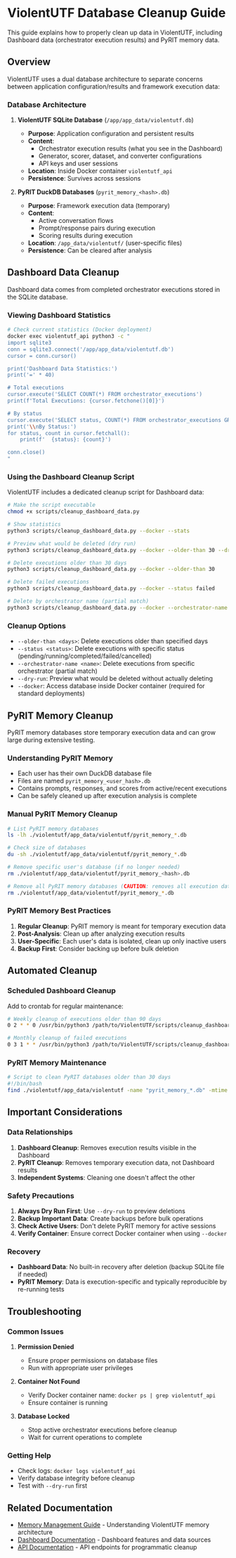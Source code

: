 # ViolentUTF Database Cleanup Guide

This guide explains how to properly clean up data in ViolentUTF, including Dashboard data (orchestrator execution results) and PyRIT memory data.

## Overview

ViolentUTF uses a dual database architecture to separate concerns between application configuration/results and framework execution data:

### Database Architecture

1. **ViolentUTF SQLite Database** (`/app/app_data/violentutf.db`)
   - **Purpose**: Application configuration and persistent results
   - **Content**: 
     - Orchestrator execution results (what you see in the Dashboard)
     - Generator, scorer, dataset, and converter configurations
     - API keys and user sessions
   - **Location**: Inside Docker container `violentutf_api`
   - **Persistence**: Survives across sessions

2. **PyRIT DuckDB Databases** (`pyrit_memory_<hash>.db`)
   - **Purpose**: Framework execution data (temporary)
   - **Content**:
     - Active conversation flows
     - Prompt/response pairs during execution
     - Scoring results during execution
   - **Location**: `/app_data/violentutf/` (user-specific files)
   - **Persistence**: Can be cleared after analysis

## Dashboard Data Cleanup

Dashboard data comes from completed orchestrator executions stored in the SQLite database.

### Viewing Dashboard Statistics

```bash
# Check current statistics (Docker deployment)
docker exec violentutf_api python3 -c "
import sqlite3
conn = sqlite3.connect('/app/app_data/violentutf.db')
cursor = conn.cursor()

print('Dashboard Data Statistics:')
print('=' * 40)

# Total executions
cursor.execute('SELECT COUNT(*) FROM orchestrator_executions')
print(f'Total Executions: {cursor.fetchone()[0]}')

# By status
cursor.execute('SELECT status, COUNT(*) FROM orchestrator_executions GROUP BY status')
print('\\nBy Status:')
for status, count in cursor.fetchall():
    print(f'  {status}: {count}')

conn.close()
"
```

### Using the Dashboard Cleanup Script

ViolentUTF includes a dedicated cleanup script for Dashboard data:

```bash
# Make the script executable
chmod +x scripts/cleanup_dashboard_data.py

# Show statistics
python3 scripts/cleanup_dashboard_data.py --docker --stats

# Preview what would be deleted (dry run)
python3 scripts/cleanup_dashboard_data.py --docker --older-than 30 --dry-run

# Delete executions older than 30 days
python3 scripts/cleanup_dashboard_data.py --docker --older-than 30

# Delete failed executions
python3 scripts/cleanup_dashboard_data.py --docker --status failed

# Delete by orchestrator name (partial match)
python3 scripts/cleanup_dashboard_data.py --docker --orchestrator-name "test_"
```

### Cleanup Options

- `--older-than <days>`: Delete executions older than specified days
- `--status <status>`: Delete executions with specific status (pending/running/completed/failed/cancelled)
- `--orchestrator-name <name>`: Delete executions from specific orchestrator (partial match)
- `--dry-run`: Preview what would be deleted without actually deleting
- `--docker`: Access database inside Docker container (required for standard deployments)

## PyRIT Memory Cleanup

PyRIT memory databases store temporary execution data and can grow large during extensive testing.

### Understanding PyRIT Memory

- Each user has their own DuckDB database file
- Files are named `pyrit_memory_<user_hash>.db`
- Contains prompts, responses, and scores from active/recent executions
- Can be safely cleaned up after execution analysis is complete

### Manual PyRIT Memory Cleanup

```bash
# List PyRIT memory databases
ls -lh ./violentutf/app_data/violentutf/pyrit_memory_*.db

# Check size of databases
du -sh ./violentutf/app_data/violentutf/pyrit_memory_*.db

# Remove specific user's database (if no longer needed)
rm ./violentutf/app_data/violentutf/pyrit_memory_<hash>.db

# Remove all PyRIT memory databases (CAUTION: removes all execution data)
rm ./violentutf/app_data/violentutf/pyrit_memory_*.db
```

### PyRIT Memory Best Practices

1. **Regular Cleanup**: PyRIT memory is meant for temporary execution data
2. **Post-Analysis**: Clean up after analyzing execution results
3. **User-Specific**: Each user's data is isolated, clean up only inactive users
4. **Backup First**: Consider backing up before bulk deletion

## Automated Cleanup

### Scheduled Dashboard Cleanup

Add to crontab for regular maintenance:

```bash
# Weekly cleanup of executions older than 90 days
0 2 * * 0 /usr/bin/python3 /path/to/ViolentUTF/scripts/cleanup_dashboard_data.py --docker --older-than 90

# Monthly cleanup of failed executions
0 3 1 * * /usr/bin/python3 /path/to/ViolentUTF/scripts/cleanup_dashboard_data.py --docker --status failed
```

### PyRIT Memory Maintenance

```bash
# Script to clean PyRIT databases older than 30 days
#!/bin/bash
find ./violentutf/app_data/violentutf -name "pyrit_memory_*.db" -mtime +30 -exec rm {} \;
```

## Important Considerations

### Data Relationships

1. **Dashboard Cleanup**: Removes execution results visible in the Dashboard
2. **PyRIT Cleanup**: Removes temporary execution data, not Dashboard results
3. **Independent Systems**: Cleaning one doesn't affect the other

### Safety Precautions

1. **Always Dry Run First**: Use `--dry-run` to preview deletions
2. **Backup Important Data**: Create backups before bulk operations
3. **Check Active Users**: Don't delete PyRIT memory for active sessions
4. **Verify Container**: Ensure correct Docker container when using `--docker`

### Recovery

- **Dashboard Data**: No built-in recovery after deletion (backup SQLite file if needed)
- **PyRIT Memory**: Data is execution-specific and typically reproducible by re-running tests

## Troubleshooting

### Common Issues

1. **Permission Denied**
   - Ensure proper permissions on database files
   - Run with appropriate user privileges

2. **Container Not Found**
   - Verify Docker container name: `docker ps | grep violentutf_api`
   - Ensure container is running

3. **Database Locked**
   - Stop active orchestrator executions before cleanup
   - Wait for current operations to complete

### Getting Help

- Check logs: `docker logs violentutf_api`
- Verify database integrity before cleanup
- Test with `--dry-run` first

## Related Documentation

- [Memory Management Guide](../troubleshooting/lesson_memoryManagement.md) - Understanding ViolentUTF memory architecture
- [Dashboard Documentation](../violentutf_Dash.md) - Dashboard features and data sources
- [API Documentation](../api/endpoints.md) - API endpoints for programmatic cleanup
